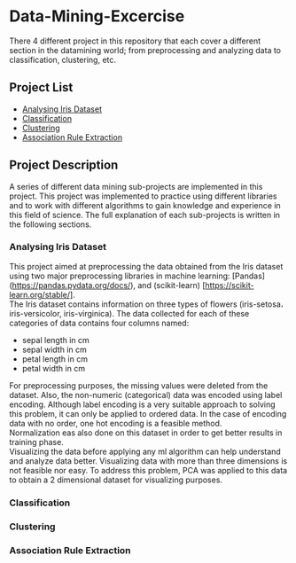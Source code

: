 # Data-Mining-Excercise
There 4 different project in this repository that each cover a different section in the datamining world; from preprocessing and analyzing data to classification, clustering, etc.
## Project List
- [Analysing Iris Dataset](https://github.com/mahvash-siavashpour/Data-Mining-Excercise/blob/main/Analyse_Iris_Dataset.ipynb)
- [Classification](https://github.com/mahvash-siavashpour/Data-Mining-Excercise/blob/main/Classification.ipynb)
- [Clustering](https://github.com/mahvash-siavashpour/Data-Mining-Excercise/blob/main/Clustering.ipynb)
- [Association Rule Extraction](https://github.com/mahvash-siavashpour/Data-Mining-Excercise/blob/main/AssociationRules.ipynb)
## Project Description
A series of different data mining sub-projects are implemented in this project. This project was implemented to practice using different libraries and to work with different algorithms to gain knowledge and experience in this field of science. The full explanation of each sub-projects is written in the following sections.
### Analysing Iris Dataset
This project aimed at preprocessing the data obtained from the Iris dataset using two major preprocessing libraries in machine learning: [Pandas] (https://pandas.pydata.org/docs/), and (scikit-learn) [https://scikit-learn.org/stable/]. <br>
The Iris dataset contains information on three types of flowers (iris-setosa، iris-versicolor, iris-virginica). The data collected for each of these categories of data contains four columns named: <br>
- sepal length in cm <br>
- sepal width in cm <br>
- petal length in cm <br>
- petal width in cm <br>

For preprocessing purposes, the missing values were deleted from the dataset. Also, the non-numeric (categorical) data was encoded using label encoding. Although label encoding is a very suitable approach to solving this problem, it can only be applied to ordered data. In the case of encoding data with no order, one hot encoding is a feasible method.<br> 
Normalization eas also done on this dataset in order to get better results in training phase. <br>
Visualizing the data before applying any ml algorithm can help understand and analyze data better. Visualizing data with more than three dimensions is not feasible nor easy. To address this problem, PCA was applied to this data to obtain a 2 dimensional dataset for visualizing purposes.<br>
### Classification
### Clustering
### Association Rule Extraction
